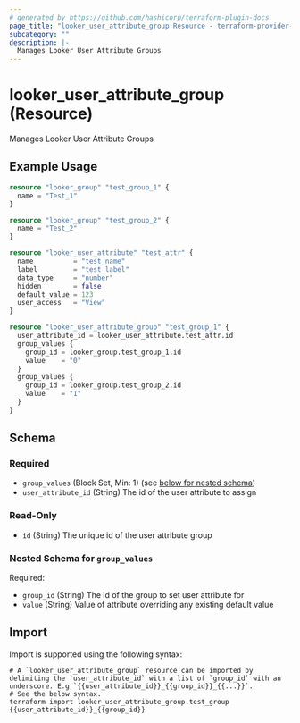 ```yaml
---
# generated by https://github.com/hashicorp/terraform-plugin-docs
page_title: "looker_user_attribute_group Resource - terraform-provider-looker"
subcategory: ""
description: |-
  Manages Looker User Attribute Groups
---
```


# looker_user_attribute_group (Resource)

Manages Looker User Attribute Groups

## Example Usage

```terraform
resource "looker_group" "test_group_1" {
  name = "Test_1"
}

resource "looker_group" "test_group_2" {
  name = "Test_2"
}

resource "looker_user_attribute" "test_attr" {
  name          = "test_name"
  label         = "test_label"
  data_type     = "number"
  hidden        = false
  default_value = 123
  user_access   = "View"
}

resource "looker_user_attribute_group" "test_group_1" {
  user_attribute_id = looker_user_attribute.test_attr.id
  group_values {
    group_id = looker_group.test_group_1.id
    value    = "0"
  }
  group_values {
    group_id = looker_group.test_group_2.id
    value    = "1"
  }
}
```

<!-- schema generated by tfplugindocs -->
## Schema

### Required

- `group_values` (Block Set, Min: 1) (see [below for nested schema](#nestedblock--group_values))
- `user_attribute_id` (String) The id of the user attribute to assign

### Read-Only

- `id` (String) The unique id of the user attribute group

<a id="nestedblock--group_values"></a>
### Nested Schema for `group_values`

Required:

- `group_id` (String) The id of the group to set user attribute for
- `value` (String) Value of attribute overriding any existing default value

## Import

Import is supported using the following syntax:

```shell
# A `looker_user_attribute_group` resource can be imported by delimiting the `user_attribute_id` with a list of `group_id` with an underscore. E.g `{{user_attribute_id}}_{{group_id}}_{{...}}`. 
# See the below syntax.
terraform import looker_user_attribute_group.test_group {{user_attribute_id}}_{{group_id}}
```
